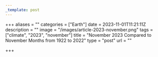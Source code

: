 ```yaml
---
_template: post
---
```


+++
aliases = ""
categories = ["Earth"]
date = 2023-11-01T11:21:11Z
description = ""
image = "/images/article-2023-november.png"
tags = ["climate", "2023", "november"]
title = "November 2023 Compared to November Months from 1922 to 2022"
type = "post"
url = ""

+++
